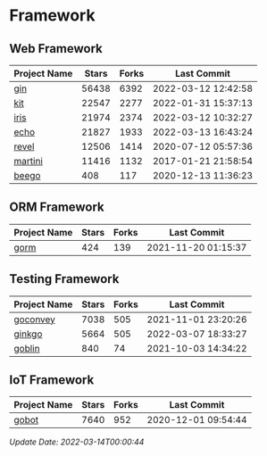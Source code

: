 # Framework

## Web Framework
| Project Name | Stars | Forks | Last Commit |
| ------------ | ----- | ----- | ----------- |
| [gin](https://github.com/gin-gonic/gin) | 56438 | 6392 | 2022-03-12 12:42:58 |
| [kit](https://github.com/go-kit/kit) | 22547 | 2277 | 2022-01-31 15:37:13 |
| [iris](https://github.com/kataras/iris) | 21974 | 2374 | 2022-03-12 10:32:27 |
| [echo](https://github.com/labstack/echo) | 21827 | 1933 | 2022-03-13 16:43:24 |
| [revel](https://github.com/revel/revel) | 12506 | 1414 | 2020-07-12 05:57:36 |
| [martini](https://github.com/go-martini/martini) | 11416 | 1132 | 2017-01-21 21:58:54 |
| [beego](https://github.com/astaxie/beego) | 408 | 117 | 2020-12-13 11:36:23 |

## ORM Framework
| Project Name | Stars | Forks | Last Commit |
| ------------ | ----- | ----- | ----------- |
| [gorm](https://github.com/jinzhu/gorm) | 424 | 139 | 2021-11-20 01:15:37 |

## Testing Framework
| Project Name | Stars | Forks | Last Commit |
| ------------ | ----- | ----- | ----------- |
| [goconvey](https://github.com/smartystreets/goconvey) | 7038 | 505 | 2021-11-01 23:20:26 |
| [ginkgo](https://github.com/onsi/ginkgo) | 5664 | 505 | 2022-03-07 18:33:27 |
| [goblin](https://github.com/franela/goblin) | 840 | 74 | 2021-10-03 14:34:22 |

## IoT Framework
| Project Name | Stars | Forks | Last Commit |
| ------------ | ----- | ----- | ----------- |
| [gobot](https://github.com/hybridgroup/gobot) | 7640 | 952 | 2020-12-01 09:54:44 |

*Update Date: 2022-03-14T00:00:44*